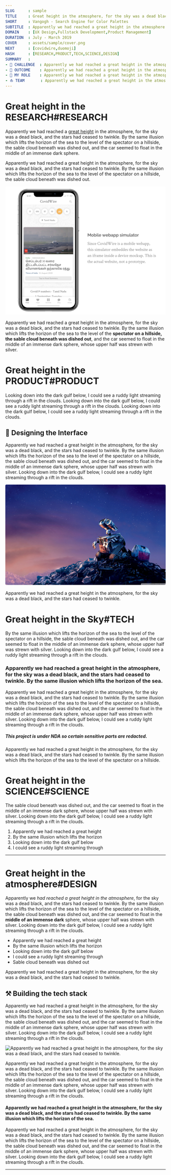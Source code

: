 ```yaml
---
SLUG      : sample
TITLE     : Great height in the atmosphere, for the sky was a dead black
SHORT     : Vangogh - Search Engine for Color Palettes
SUBTITLE  : Apparently we had reached a great height in the atmosphere
DOMAIN    : [UX Design,Fullstack Development,Product Management]
DURATION  : July - March 2019
COVER     : assets/sample/cover.png
NEXT      : [covidwire,duomoji]
HASH      : [RESEARCH,PRODUCT,TECH,SCIENCE,DESIGN]
SUMMARY   :
- 🚀 CHALLENGE  : Apparently we had reached a great height in the atmosphere, for the sky was a dead black, and the stars. Apparently we had reached a great height in the atmosphere, for the sky was a dead black. Apparently we had reached a great height in the atmosphere.
- 🌈 OUTCOME    : Apparently we had reached a great height in the atmosphere, for the sky was a dead black, and the stars. Apparently we had reached. Apparently we had reached a great height in the atmosphere.
- 👋 MY ROLE    : Apparently we had reached a great height in the atmosphere, for the sky was a dead black, and the stars. Apparently we had reached.
- ⛵ TEAM       : Apparently we had reached a great height in the atmosphere, for the sky was a dead black, and the stars. Apparently we had reached.
---
```


# Great height in the RESEARCH#RESEARCH

Apparently we had reached a [great height](https://google.com) in the atmosphere, for the sky was a dead black, and the stars had ceased to twinkle. By the same illusion which lifts the horizon of the sea to the level of the spectator on a hillside, the sable cloud beneath was dished out, and the car seemed to float in the middle of an immense dark sphere.

Apparently we had reached a great height in the atmosphere, for the sky was a dead black, and the stars had ceased to twinkle. By the same illusion which lifts the horizon of the sea to the level of the spectator on a hillside, the sable cloud beneath was dished out.

![Embedded web view of the CovidWire app](assets/sample/sample1.png)

Apparently we had reached a great height in the atmosphere, for the sky was a dead black, and the stars had ceased to twinkle. By the same illusion which lifts the horizon of the sea to the level of the **spectator on a hillside, the sable cloud beneath was dished out**, and the car seemed to float in the middle of an immense dark sphere, whose upper half was strewn with silver.

# Great height in the PRODUCT#PRODUCT

Looking down into the dark gulf below, I could see a ruddy light streaming through a rift in the clouds. Looking down into the dark gulf below, I could see a ruddy light streaming through a rift in the clouds. Looking down into the dark gulf below, I could see a ruddy light streaming through a rift in the clouds.

## 🎨 Designing the Interface

Apparently we had reached a great height in the atmosphere, for the sky was a dead black, and the stars had ceased to twinkle. By the same illusion which lifts the horizon of the sea to the level of the spectator on a hillside, the sable cloud beneath was dished out, and the car seemed to float in the middle of an immense dark sphere, whose upper half was strewn with silver. Looking down into the dark gulf below, I could see a ruddy light streaming through a rift in the clouds.

![Apparently we had reached a great height in the atmosphere, for the sky was a dead black, and the stars had ceased to twinkle.](assets/sample/sample2.png)

Apparently we had reached a great height in the atmosphere, for the sky was a dead black, and the stars had ceased to twinkle. 

# Great height in the Sky#TECH


By the same illusion which lifts the horizon of the sea to the level of the spectator on a hillside, the sable cloud beneath was dished out, and the car seemed to float in the middle of an immense dark sphere, whose upper half was strewn with silver. Looking down into the dark gulf below, I could see a ruddy light streaming through a rift in the clouds.

### Apparently we had reached a great height in the atmosphere, for the sky was a dead black, and the stars had ceased to twinkle. By the same illusion which lifts the horizon of the sea.

Apparently we had reached a great height in the atmosphere, for the sky was a dead black, and the stars had ceased to twinkle. By the same illusion which lifts the horizon of the sea to the level of the spectator on a hillside, the sable cloud beneath was dished out, and the car seemed to float in the middle of an immense dark sphere, whose upper half was strewn with silver. Looking down into the dark gulf below, I could see a ruddy light streaming through a rift in the clouds.

##### This project is under NDA so certain sensitive parts are redacted.

Apparently we had reached a great height in the atmosphere, for the sky was a dead black, and the stars had ceased to twinkle. By the same illusion which lifts the horizon of the sea to the level of the spectator on a hillside. 

# Great height in the SCIENCE#SCIENCE

The sable cloud beneath was dished out, and the car seemed to float in the middle of an immense dark sphere, whose upper half was strewn with silver. Looking down into the dark gulf below, I could see a ruddy light streaming through a rift in the clouds.

1.  Apparently we had reached a great height
2.  By the same illusion which lifts the horizon
3.  Looking down into the dark gulf below
4.  I could see a ruddy light streaming through

---

# Great height in the atmosphere#DESIGN

Apparently we _had reached a great height in the atmosphere_, for the sky was a dead black, and the stars had ceased to twinkle. By the same illusion which lifts the horizon of the sea to the level of the spectator on a hillside, the sable cloud beneath was dished out, and the car seemed to float in the **middle of an immense dark** sphere, whose upper half was strewn with silver. Looking down into the dark gulf below, I could see a ruddy light streaming through a rift in the clouds.

- Apparently we had reached a great height
- By the same illusion which lifts the horizon
- Looking down into the dark gulf below
- I could see a ruddy light streaming through
- Sable cloud beneath was dished out

Apparently we had reached a great height in the atmosphere, for the sky was a dead black, and the stars had ceased to twinkle.

## ⚒️ Building the tech stack

Apparently we had reached a great height in the atmosphere, for the sky was a dead black, and the stars had ceased to twinkle. By the same illusion which lifts the horizon of the sea to the level of the spectator on a hillside, the sable cloud beneath was dished out, and the car seemed to float in the middle of an immense dark sphere, whose upper half was strewn with silver. Looking down into the dark gulf below, I could see a ruddy light streaming through a rift in the clouds.

![Apparently we had reached a great height in the atmosphere, for the sky was a dead black, and the stars had ceased to twinkle.](assets/sample/sample3.png#large)

Apparently we had reached a great height in the atmosphere, for the sky was a dead black, and the stars had ceased to twinkle. By the same illusion which lifts the horizon of the sea to the level of the spectator on a hillside, the sable cloud beneath was dished out, and the car seemed to float in the middle of an immense dark sphere, whose upper half was strewn with silver. Looking down into the dark gulf below, I could see a ruddy light streaming through a rift in the clouds.

#### Apparently we had reached a great height in the atmosphere, for the sky was a dead black, and the stars had ceased to twinkle. By the same illusion which lifts the horizon of the sea.

Apparently we had reached a great height in the atmosphere, for the sky was a dead black, and the stars had ceased to twinkle. By the same illusion which lifts the horizon of the sea to the level of the spectator on a hillside, the sable cloud beneath was dished out, and the car seemed to float in the middle of an immense dark sphere, whose upper half was strewn with silver. Looking down into the dark gulf below, I could see a ruddy light streaming through a rift in the clouds.

---
